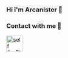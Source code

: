 ### Hi i'm Arcanister  👋
### Contact with me 🤝
<a href="https://www.instagram.com/arcanister75/">
	<img align='left' alt='self ArcPingu | Instagram' width=42px src="https://logotipoz.com/wp-content/uploads/2021/10/instagram-png.png"/>
  </a>
<!--
**ArcPingu/ArcPingu** is a ✨ _special_ ✨ repository because its `README.md` (this file) appears on your GitHub profile.

Here are some ideas to get you started:

- 🔭 I’m currently working on ...
- 🌱 I’m currently learning ...
- 👯 I’m looking to collaborate on ...
- 🤔 I’m looking for help with ...
- 💬 Ask me about ...
- 📫 How to reach me: ...
- 😄 Pronouns: ...
- ⚡ Fun fact: ...
-->
